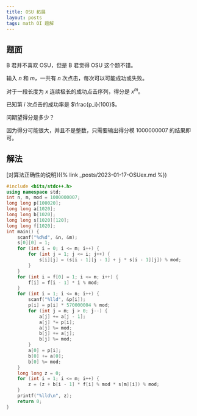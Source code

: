 ```yaml
---
title: OSU 拓展
layout: posts
tags: math OI 题解
---
```


## 题面
B 君并不喜欢 OSU，但是 B 君觉得 OSU 这个题不错。

输入 $n$ 和 $m$，一共有 $n$ 次点击，每次可以可能成功或失败。

对于一段长度为 $x$ 连续极长的成功点击序列，得分是 $x^m$。

已知第 $i$ 次点击的成功率是 $\frac{p_i}{100}$。

问期望得分是多少？

因为得分可能很大，并且不是整数，只需要输出得分模 1000000007 的结果即可。

## 解法

[对算法正确性的说明]({% link _posts/2023-01-17-OSUex.md %})

```cpp
#include <bits/stdc++.h>
using namespace std;
int n, m, mod = 1000000007;
long long p[100020];
long long a[1020];
long long b[1020];
long long s[1020][120];
long long f[1020];
int main() {
	scanf("%d%d", &n, &m);
	s[0][0] = 1;
	for (int i = 0; i <= m; i++) {
		for (int j = 1; j <= i; j++) {
			s[i][j] = (s[i - 1][j - 1] + j * s[i - 1][j]) % mod;
		}
	}
	for (int i = f[0] = 1; i <= m; i++) {
		f[i] = f[i - 1] * i % mod;
	}
	for (int i = 1; i <= n; i++) {
		scanf("%lld", &p[i]);
		p[i] = p[i] * 570000004 % mod;
		for (int j = m; j > 0; j--) {
			a[j] += a[j - 1];
			a[j] *= p[i];
			a[j] %= mod;
			b[j] += a[j];
			b[j] %= mod;
		}
		a[0] = p[i];
		b[0] += a[0];
		b[0] %= mod;
	}
	long long z = 0;
	for (int i = 1; i <= m; i++) {
		z = (z + b[i - 1] * f[i] % mod * s[m][i]) % mod;
	}
	printf("%lld\n", z);
	return 0;
}
```